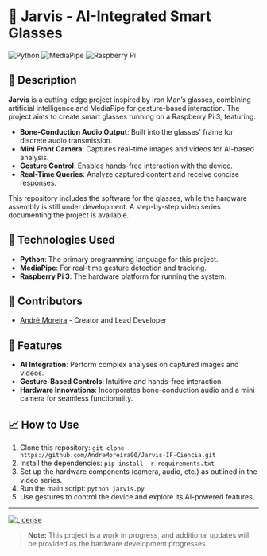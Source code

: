 # 🦾 Jarvis - AI-Integrated Smart Glasses

![Python](https://img.shields.io/badge/Python-3776AB?style=for-the-badge&logo=python&logoColor=white)
![MediaPipe](https://img.shields.io/badge/MediaPipe-00A3E0?style=for-the-badge&logo=google&logoColor=white)
![Raspberry Pi](https://img.shields.io/badge/Raspberry%20Pi-A22846?style=for-the-badge&logo=raspberrypi&logoColor=white)

## 📝 Description

**Jarvis** is a cutting-edge project inspired by Iron Man’s glasses, combining artificial intelligence and MediaPipe for gesture-based interaction. The project aims to create smart glasses running on a Raspberry Pi 3, featuring:

- **Bone-Conduction Audio Output**: Built into the glasses' frame for discrete audio transmission.
- **Mini Front Camera**: Captures real-time images and videos for AI-based analysis.
- **Gesture Control**: Enables hands-free interaction with the device.
- **Real-Time Queries**: Analyze captured content and receive concise responses.

This repository includes the software for the glasses, while the hardware assembly is still under development. A step-by-step video series documenting the project is available.

## 🚀 Technologies Used

- **Python**: The primary programming language for this project.
- **MediaPipe**: For real-time gesture detection and tracking.
- **Raspberry Pi 3**: The hardware platform for running the system.

## 👥 Contributors

- [André Moreira](https://github.com/AndreMoreira00) - Creator and Lead Developer

## 🌟 Features

- **AI Integration**: Perform complex analyses on captured images and videos.
- **Gesture-Based Controls**: Intuitive and hands-free interaction.
- **Hardware Innovations**: Incorporates bone-conduction audio and a mini camera for seamless functionality.

## 📈 How to Use

1. Clone this repository: `git clone https://github.com/AndreMoreira00/Jarvis-IF-Ciencia.git`
2. Install the dependencies: `pip install -r requirements.txt`
3. Set up the hardware components (camera, audio, etc.) as outlined in the video series.
4. Run the main script: `python jarvis.py`
5. Use gestures to control the device and explore its AI-powered features.

---

[![License](https://img.shields.io/badge/license-Apache%202.0-blue.svg)](https://www.apache.org/licenses/LICENSE-2.0)


> **Note:** This project is a work in progress, and additional updates will be provided as the hardware development progresses.
